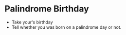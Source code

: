 # Palindrome Birthday
* Take your's birthday
* Tell whether you was born on a palindrome day or not.
